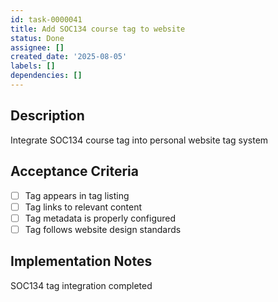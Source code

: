 ```yaml
---
id: task-0000041
title: Add SOC134 course tag to website
status: Done
assignee: []
created_date: '2025-08-05'
labels: []
dependencies: []
---
```


## Description

Integrate SOC134 course tag into personal website tag system

## Acceptance Criteria

- [ ] Tag appears in tag listing
- [ ] Tag links to relevant content
- [ ] Tag metadata is properly configured
- [ ] Tag follows website design standards

## Implementation Notes

SOC134 tag integration completed
